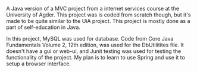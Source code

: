 A Java version of a MVC project from a internet services course at the University of Agder. This project was is coded from scratch though, but it's made to be quite similar to the UiA project. This project is mostly done as a part of self-education in Java.

In this project, MySQL was used for database. Code from Core Java Fundamentals Volume 2, 12th edition, was used for the DbUtilitites file. 
It doesn't have a gui or web-ui, and Junit testing was used for testing the functionality of the project.
My plan is to learn to use Spring and use it to setup a browser interface.
